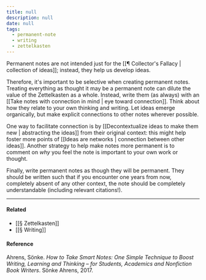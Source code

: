 ```yaml
---
title: null
description: null
date: null
tags:
  - permanent-note
  - writing
  - zettelkasten
---
```


Permanent notes are not intended just for the [[¶ Collector's Fallacy | collection of ideas]]; instead, they help us develop ideas.

Therefore, it's important to be selective when creating permanent notes. Treating everything as thought it may be a permanent note can dilute the value of the Zettelkasten as a whole. Instead, write them (as always) with an [[Take notes with connection in mind | eye toward connection]]. Think about how they relate to your own thinking and writing. Let ideas emerge organically, but make explicit connections to other notes wherever possible.

One way to facilitate connection is by [[Decontextualize ideas to make them new | abstracting the ideas]] from their original context: this might help foster more points of [[Ideas are networks | connection between other ideas]]. Another strategy to help make notes more permanent is to comment on _why_ you feel the note is important to your own work or thought.

Finally, write permanent notes as though they will be permanent. They should be written such that if you encounter one years from now, completely absent of any other context, the note should be completely understandable (including relevant citations!).

---

#### Related

- [[§ Zettelkasten]]
- [[§ Writing]]

#### Reference

Ahrens, Sönke. _How to Take Smart Notes: One Simple Technique to Boost Writing, Learning and Thinking – for Students, Academics and Nonfiction Book Writers_. Sönke Ahrens, 2017.
